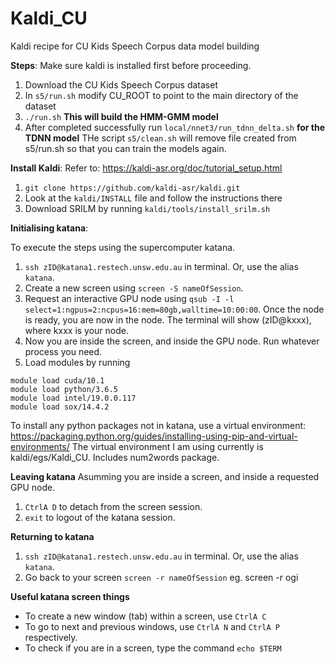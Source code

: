 # Kaldi_CU

Kaldi recipe for CU Kids Speech Corpus data model building

**Steps**:
Make sure kaldi is installed first before proceeding.
1.  Download the CU Kids Speech Corpus dataset
2.  In ```s5/run.sh``` modify CU_ROOT to point to the main directory of the dataset
3.  ```./run.sh```  **This will build the HMM-GMM model**
4.  After completed successfully run ```local/nnet3/run_tdnn_delta.sh```  **for the TDNN model**
THe script ```s5/clean.sh``` will remove file created from s5/run.sh so that you can train the models again.

**Install Kaldi**:
Refer to: https://kaldi-asr.org/doc/tutorial_setup.html

1. ```git clone https://github.com/kaldi-asr/kaldi.git```
2. Look at the ```kaldi/INSTALL``` file and follow the instructions there
3. Download SRILM by running ```kaldi/tools/install_srilm.sh```

**Initialising katana**:

To execute the steps using the supercomputer katana.

1. ```ssh zID@katana1.restech.unsw.edu.au``` in terminal. Or, use the alias ```katana```.
2. Create a new screen using ```screen -S nameOfSession```.
3. Request an interactive GPU node using ```qsub -I -l select=1:ngpus=2:ncpus=16:mem=80gb,walltime=10:00:00```. Once the node is ready, you are now in the node. The terminal will show (zID@kxxx), where kxxx is your node. 
4. Now you are inside the screen, and inside the GPU node. Run whatever process you need. 
5. Load modules by running
```
module load cuda/10.1
module load python/3.6.5
module load intel/19.0.0.117
module load sox/14.4.2
```
To install any python packages not in katana, use a virtual environment: https://packaging.python.org/guides/installing-using-pip-and-virtual-environments/
The virtual environment I am using currently is kaldi/egs/Kaldi_CU. 
Includes num2words package. 

**Leaving katana**
Asumming you are inside a screen, and inside a requested GPU node. 
1. ```CtrlA D``` to detach from the screen session.
2. ```exit``` to logout of the katana session.

**Returning to katana**
1. ```ssh zID@katana1.restech.unsw.edu.au``` in terminal. Or, use the alias ```katana```.
2. Go back to your screen ```screen -r nameOfSession``` eg. screen -r ogi

**Useful katana screen things**
- To create a new window (tab) within a screen, use ```CtrlA C```
- To go to next and previous windows, use ```CtrlA N``` and ```CtrlA P``` respectively.
- To check if you are in a screen, type the command ```echo $TERM```
